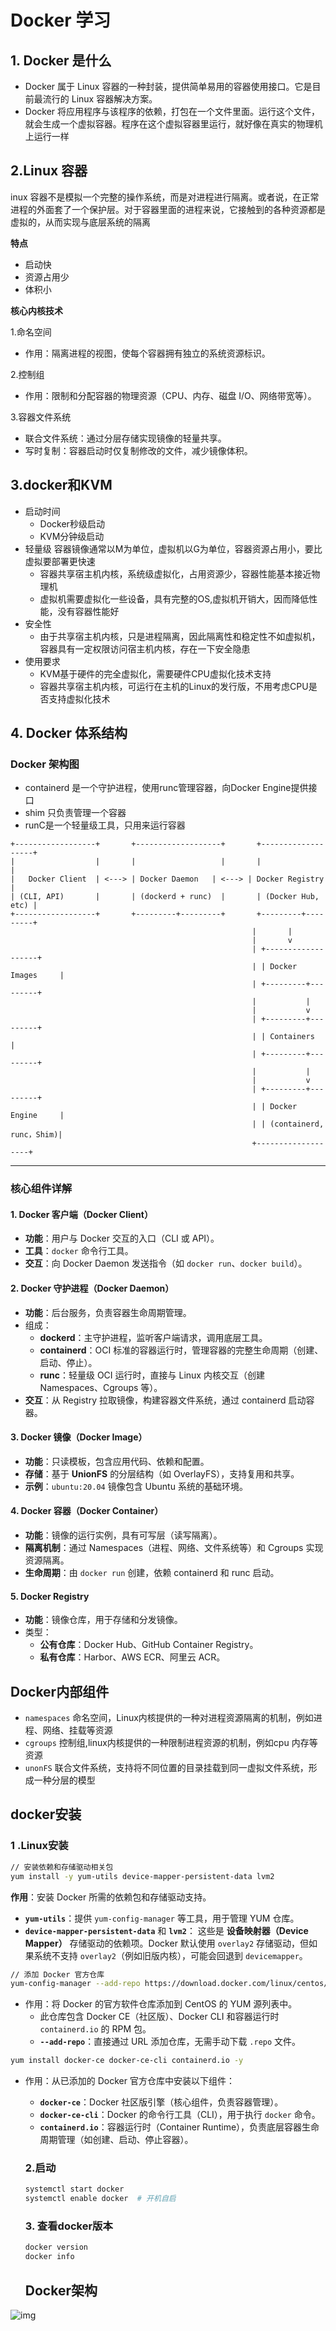 # Docker 学习

## 1. Docker 是什么

- Docker 属于 Linux 容器的一种封装，提供简单易用的容器使用接口。它是目前最流行的 Linux 容器解决方案。
- Docker 将应用程序与该程序的依赖，打包在一个文件里面。运行这个文件，就会生成一个虚拟容器。程序在这个虚拟容器里运行，就好像在真实的物理机上运行一样

## 2.Linux 容器

inux 容器不是模拟一个完整的操作系统，而是对进程进行隔离。或者说，在正常进程的外面套了一个保护层。对于容器里面的进程来说，它接触到的各种资源都是虚拟的，从而实现与底层系统的隔离

**特点**

- 启动快
- 资源占用少
- 体积小

**核心内核技术**

1.命名空间

- 作用：隔离进程的视图，使每个容器拥有独立的系统资源标识。

2.控制组

- 作用：限制和分配容器的物理资源（CPU、内存、磁盘 I/O、网络带宽等）。

3.容器文件系统

- 联合文件系统：通过分层存储实现镜像的轻量共享。
- 写时复制：容器启动时仅复制修改的文件，减少镜像体积。

## 3.docker和KVM

- 启动时间
  - Docker秒级启动
  - KVM分钟级启动
- 轻量级 容器镜像通常以M为单位，虚拟机以G为单位，容器资源占用小，要比虚拟要部署更快速
  - 容器共享宿主机内核，系统级虚拟化，占用资源少，容器性能基本接近物理机
  - 虚拟机需要虚拟化一些设备，具有完整的OS,虚拟机开销大，因而降低性能，没有容器性能好
- 安全性
  - 由于共享宿主机内核，只是进程隔离，因此隔离性和稳定性不如虚拟机，容器具有一定权限访问宿主机内核，存在一下安全隐患
- 使用要求
  - KVM基于硬件的完全虚拟化，需要硬件CPU虚拟化技术支持
  - 容器共享宿主机内核，可运行在主机的Linux的发行版，不用考虑CPU是否支持虚拟化技术

## 4. Docker 体系结构



### **Docker 架构图**

- containerd 是一个守护进程，使用runc管理容器，向Docker Engine提供接口
- shim 只负责管理一个容器
- runC是一个轻量级工具，只用来运行容器

```
+------------------+       +-------------------+       +-------------------+
|                  |       |                   |       |                   |
|   Docker Client  | <---> | Docker Daemon   | <---> | Docker Registry   |
| (CLI, API)       |       | (dockerd + runc)  |       | (Docker Hub, etc) |
+------------------+       +---------+---------+       +---------+---------+
                                                      |       |
                                                      |       v
                                                      | +-------------------+
                                                      | | Docker Images     |
                                                      | +---------+---------+
                                                      |           |
                                                      |           v
                                                      | +---------+---------+
                                                      | | Containers        |
                                                      | +---------+---------+
                                                      |           |
                                                      |           v
                                                      | +---------+---------+
                                                      | | Docker Engine     |
                                                      | | (containerd, runc，Shim)|
                                                      +-------------------+
```

------

### **核心组件详解**

#### **1. Docker 客户端（Docker Client）**

- **功能**：用户与 Docker 交互的入口（CLI 或 API）。
- **工具**：`docker` 命令行工具。
- **交互**：向 Docker Daemon 发送指令（如 `docker run`、`docker build`）。

#### **2. Docker 守护进程（Docker Daemon）**

- **功能**：后台服务，负责容器生命周期管理。
- 组成：
  - **dockerd**：主守护进程，监听客户端请求，调用底层工具。
  - **containerd**：OCI 标准的容器运行时，管理容器的完整生命周期（创建、启动、停止）。
  - **runc**：轻量级 OCI 运行时，直接与 Linux 内核交互（创建 Namespaces、Cgroups 等）。
- **交互**：从 Registry 拉取镜像，构建容器文件系统，通过 containerd 启动容器。

#### **3. Docker 镜像（Docker Image）**

- **功能**：只读模板，包含应用代码、依赖和配置。
- **存储**：基于 **UnionFS** 的分层结构（如 OverlayFS），支持复用和共享。
- **示例**：`ubuntu:20.04` 镜像包含 Ubuntu 系统的基础环境。

#### **4. Docker 容器（Docker Container）**

- **功能**：镜像的运行实例，具有可写层（读写隔离）。
- **隔离机制**：通过 Namespaces（进程、网络、文件系统等）和 Cgroups 实现资源隔离。
- **生命周期**：由 `docker run` 创建，依赖 containerd 和 runc 启动。

#### **5. Docker Registry**

- **功能**：镜像仓库，用于存储和分发镜像。
- 类型：
  - **公有仓库**：Docker Hub、GitHub Container Registry。
  - **私有仓库**：Harbor、AWS ECR、阿里云 ACR。



## Docker内部组件

- `namespaces` 命名空间，Linux内核提供的一种对进程资源隔离的机制，例如进程、网络、挂载等资源
- `cgroups` 控制组,linux内核提供的一种限制进程资源的机制，例如cpu 内存等资源
- `unonFS` 联合文件系统，支持将不同位置的目录挂载到同一虚拟文件系统，形成一种分层的模型

## docker安装

### 1 .Linux安装

```bash
// 安装依赖和存储驱动相关包
yum install -y yum-utils device-mapper-persistent-data lvm2
```

**作用**：安装 Docker 所需的依赖包和存储驱动支持。

- **`yum-utils`**：提供 `yum-config-manager` 等工具，用于管理 YUM 仓库。
- **`device-mapper-persistent-data`** 和 **`lvm2`**：
  这些是 ​**​设备映射器（Device Mapper）​**​ 存储驱动的依赖项。Docker 默认使用 `overlay2` 存储驱动，但如果系统不支持 `overlay2`（例如旧版内核），可能会回退到 `devicemapper`。

```bash
// 添加 Docker 官方仓库
yum-config-manager --add-repo https://download.docker.com/linux/centos/docker-ce.repo
```

- 作用：将 Docker 的官方软件仓库添加到 CentOS 的 YUM 源列表中。
  - 此仓库包含 Docker CE（社区版）、Docker CLI 和容器运行时 `containerd.io` 的 RPM 包。
  - **`--add-repo`**：直接通过 URL 添加仓库，无需手动下载 `.repo` 文件。

```bash
yum install docker-ce docker-ce-cli containerd.io -y
```

- 作用：从已添加的 Docker 官方仓库中安装以下组件：

  - **`docker-ce`**：Docker 社区版引擎（核心组件，负责容器管理）。
  - **`docker-ce-cli`**：Docker 的命令行工具（CLI），用于执行 `docker` 命令。
  - **`containerd.io`**：容器运行时（Container Runtime），负责底层容器生命周期管理（如创建、启动、停止容器）。

  ### 2.启动

  ```bash
  systemctl start docker
  systemctl enable docker  # 开机自启
  ```

  ### 3. 查看docker版本

  ```bash
  docker version
  docker info
  ```

  ## Docker架构 

![img](https://developer.qcloudimg.com/http-save/yehe-5574182/ca299fb390d5cfc941d74a01650c5183.jpg)
